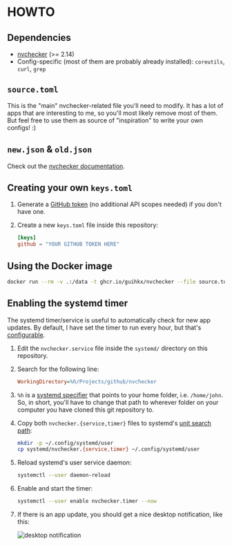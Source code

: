 # HOWTO

## Dependencies

* [nvchecker](https://github.com/lilydjwg/nvchecker) (>= 2.14)
* Config-specific (most of them are probably already installed): `coreutils`, `curl`, `grep`

## `source.toml`

This is the "main" nvchecker-related file you'll need to modify. It has a lot of apps that are interesting to me, so you'll most likely remove most of them. But feel free to use them as source of "inspiration" to write your own configs! :)

## `new.json` & `old.json`

Check out the [nvchecker documentation](https://nvchecker.readthedocs.io/en/latest/usage.html#version-record-files).

## Creating your own `keys.toml`

1. Generate a [GitHub token](https://github.com/settings/tokens) (no additional API scopes needed) if you don't have one.
2. Create a new `keys.toml` file inside this repository:

    ```toml
    [keys]
    github = "YOUR GITHUB TOKEN HERE"
    ```

## Using the Docker image

```sh
docker run --rm -v .:/data -t ghcr.io/guihkx/nvchecker --file source.toml
```

## Enabling the systemd timer

The systemd timer/service is useful to automatically check for new app updates. By default, I have set the timer to run every hour, but that's [configurable](https://www.freedesktop.org/software/systemd/man/systemd.time.html).

1. Edit the `nvchecker.service` file inside the `systemd/` directory on this repository.
2. Search for the following line:

    ```ini
    WorkingDirectory=%h/Projects/github/nvchecker
    ```
3. `%h` is a [systemd specifier](https://www.freedesktop.org/software/systemd/man/systemd.unit.html#Specifiers) that points to your home folder, i.e. `/home/john`.
    So, in short, you'll have to change that path to wherever folder on your computer you have cloned this git repository to.
4. Copy both `nvchecker.{service,timer}` files to systemd's [unit search path](https://www.freedesktop.org/software/systemd/man/systemd.unit.html#User%20Unit%20Search%20Path):
    ```bash
    mkdir -p ~/.config/systemd/user
    cp systemd/nvchecker.{service,timer} ~/.config/systemd/user
    ```
5. Reload systemd's user service daemon:
    ```bash
    systemctl --user daemon-reload
    ```
6. Enable and start the timer:
    ```bash
    systemctl --user enable nvchecker.timer --now
    ```
7. If there is an app update, you should get a nice desktop notification, like this:

    ![desktop notification](../master/etc/notification.png?raw=true)

